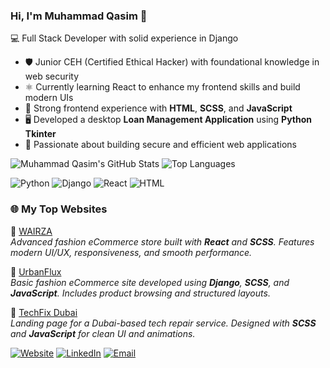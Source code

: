 ### Hi, I'm Muhammad Qasim 👋

💻 Full Stack Developer with solid experience in Django  
- 🛡️ Junior CEH (Certified Ethical Hacker) with foundational knowledge in web security  
- ⚛️ Currently learning React to enhance my frontend skills and build modern UIs  
- 🎯 Strong frontend experience with **HTML**, **SCSS**, and **JavaScript**  
- 🖥️ Developed a desktop **Loan Management Application** using **Python Tkinter**  
- 🚀 Passionate about building secure and efficient web applications  

![Muhammad Qasim's GitHub Stats](https://github-readme-stats.vercel.app/api?username=mzr-qasim&show_icons=true&theme=tokyonight)
![Top Languages](https://github-readme-stats.vercel.app/api/top-langs/?username=mzr-qasim&layout=compact&theme=tokyonight)

![Python](https://img.shields.io/badge/Python-3776AB?style=for-the-badge&logo=python&logoColor=white)
![Django](https://img.shields.io/badge/Django-092E20?style=for-the-badge&logo=django&logoColor=white)
![React](https://img.shields.io/badge/React-20232A?style=for-the-badge&logo=react&logoColor=61DAFB)
![HTML](https://img.shields.io/badge/HTML5-E34F26?style=for-the-badge&logo=html5&logoColor=white)


### 🌐 My Top Websites

🔹 [WAIRZA](https://wearza.netlify.app/)  
*Advanced fashion eCommerce store built with **React** and **SCSS**. Features modern UI/UX, responsiveness, and smooth performance.*

🔹 [UrbanFlux](https://urbanflux.malikqasim.info/)  
*Basic fashion eCommerce site developed using **Django**, **SCSS**, and **JavaScript**. Includes product browsing and structured layouts.*

🔹 [TechFix Dubai](https://mzr-qasim.github.io/Techfix_Dubai/)  
*Landing page for a Dubai-based tech repair service. Designed with **SCSS** and **JavaScript** for clean UI and animations.*


[![Website](https://img.shields.io/badge/Website-%230077B5?style=for-the-badge&logo=google-chrome&logoColor=white)](https://www.malikqasim.info)
[![LinkedIn](https://img.shields.io/badge/LinkedIn-%230077B5?style=for-the-badge&logo=linkedin&logoColor=white)](https://www.linkedin.com/in/muhammad-qasim-a5ba3224a/)
[![Email](https://img.shields.io/badge/Email-D14836?style=for-the-badge&logo=gmail&logoColor=white)](mailto:your.malikqasim20051@gmail.com)



